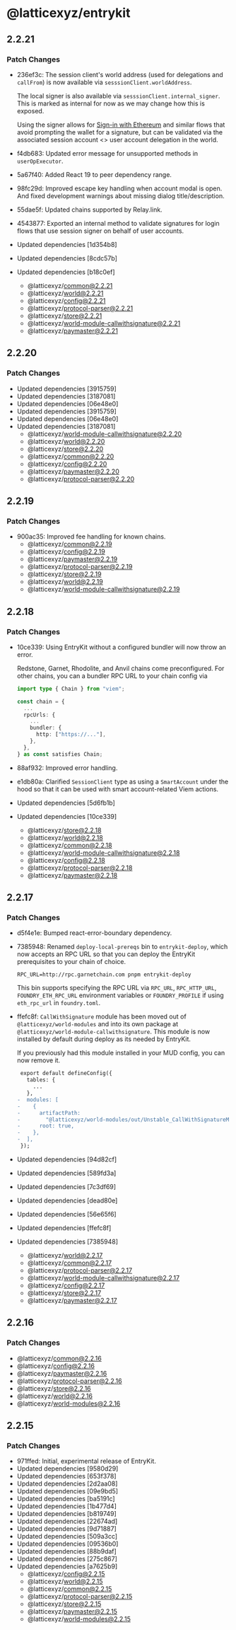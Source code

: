 # @latticexyz/entrykit

## 2.2.21

### Patch Changes

- 236ef3c: The session client's world address (used for delegations and `callFrom`) is now available via `sesssionClient.worldAddress`.

  The local signer is also available via `sesssionClient.internal_signer`. This is marked as internal for now as we may change how this is exposed.

  Using the signer allows for [Sign-in with Ethereum](https://eips.ethereum.org/EIPS/eip-4361) and similar flows that avoid prompting the wallet for a signature, but can be validated via the associated session account <> user account delegation in the world.

- f4db683: Updated error message for unsupported methods in `userOpExecutor`.
- 5a67f40: Added React 19 to peer dependency range.
- 98fc29d: Improved escape key handling when account modal is open. And fixed development warnings about missing dialog title/description.
- 55dae5f: Updated chains supported by Relay.link.
- 4543877: Exported an internal method to validate signatures for login flows that use session signer on behalf of user accounts.
- Updated dependencies [1d354b8]
- Updated dependencies [8cdc57b]
- Updated dependencies [b18c0ef]
  - @latticexyz/common@2.2.21
  - @latticexyz/world@2.2.21
  - @latticexyz/config@2.2.21
  - @latticexyz/protocol-parser@2.2.21
  - @latticexyz/store@2.2.21
  - @latticexyz/world-module-callwithsignature@2.2.21
  - @latticexyz/paymaster@2.2.21

## 2.2.20

### Patch Changes

- Updated dependencies [3915759]
- Updated dependencies [3187081]
- Updated dependencies [06e48e0]
- Updated dependencies [3915759]
- Updated dependencies [06e48e0]
- Updated dependencies [3187081]
  - @latticexyz/world-module-callwithsignature@2.2.20
  - @latticexyz/world@2.2.20
  - @latticexyz/store@2.2.20
  - @latticexyz/common@2.2.20
  - @latticexyz/config@2.2.20
  - @latticexyz/paymaster@2.2.20
  - @latticexyz/protocol-parser@2.2.20

## 2.2.19

### Patch Changes

- 900ac35: Improved fee handling for known chains.
  - @latticexyz/common@2.2.19
  - @latticexyz/config@2.2.19
  - @latticexyz/paymaster@2.2.19
  - @latticexyz/protocol-parser@2.2.19
  - @latticexyz/store@2.2.19
  - @latticexyz/world@2.2.19
  - @latticexyz/world-module-callwithsignature@2.2.19

## 2.2.18

### Patch Changes

- 10ce339: Using EntryKit without a configured bundler will now throw an error.

  Redstone, Garnet, Rhodolite, and Anvil chains come preconfigured. For other chains, you can a bundler RPC URL to your chain config via

  ```ts
  import type { Chain } from "viem";

  const chain = {
    ...
    rpcUrls: {
      ...
      bundler: {
        http: ["https://..."],
      },
    },
  } as const satisfies Chain;
  ```

- 88af932: Improved error handling.
- e1db80a: Clarified `SessionClient` type as using a `SmartAccount` under the hood so that it can be used with smart account-related Viem actions.
- Updated dependencies [5d6fb1b]
- Updated dependencies [10ce339]
  - @latticexyz/store@2.2.18
  - @latticexyz/world@2.2.18
  - @latticexyz/common@2.2.18
  - @latticexyz/world-module-callwithsignature@2.2.18
  - @latticexyz/config@2.2.18
  - @latticexyz/protocol-parser@2.2.18
  - @latticexyz/paymaster@2.2.18

## 2.2.17

### Patch Changes

- d5f4e1e: Bumped react-error-boundary dependency.
- 7385948: Renamed `deploy-local-prereqs` bin to `entrykit-deploy`, which now accepts an RPC URL so that you can deploy the EntryKit prerequisites to your chain of choice.

  ```
  RPC_URL=http://rpc.garnetchain.com pnpm entrykit-deploy
  ```

  This bin supports specifying the RPC URL via `RPC_URL`, `RPC_HTTP_URL`, `FOUNDRY_ETH_RPC_URL` environment variables or `FOUNDRY_PROFILE` if using `eth_rpc_url` in `foundry.toml`.

- ffefc8f: `CallWithSignature` module has been moved out of `@latticexyz/world-modules` and into its own package at `@latticexyz/world-module-callwithsignature`. This module is now installed by default during deploy as its needed by EntryKit.

  If you previously had this module installed in your MUD config, you can now remove it.

  ```diff
   export default defineConfig({
     tables: {
       ...
     },
  -  modules: [
  -    {
  -      artifactPath:
  -        "@latticexyz/world-modules/out/Unstable_CallWithSignatureModule.sol/Unstable_CallWithSignatureModule.json",
  -      root: true,
  -    },
  -  ],
   });
  ```

- Updated dependencies [94d82cf]
- Updated dependencies [589fd3a]
- Updated dependencies [7c3df69]
- Updated dependencies [dead80e]
- Updated dependencies [56e65f6]
- Updated dependencies [ffefc8f]
- Updated dependencies [7385948]
  - @latticexyz/world@2.2.17
  - @latticexyz/common@2.2.17
  - @latticexyz/protocol-parser@2.2.17
  - @latticexyz/world-module-callwithsignature@2.2.17
  - @latticexyz/config@2.2.17
  - @latticexyz/store@2.2.17
  - @latticexyz/paymaster@2.2.17

## 2.2.16

### Patch Changes

- @latticexyz/common@2.2.16
- @latticexyz/config@2.2.16
- @latticexyz/paymaster@2.2.16
- @latticexyz/protocol-parser@2.2.16
- @latticexyz/store@2.2.16
- @latticexyz/world@2.2.16
- @latticexyz/world-modules@2.2.16

## 2.2.15

### Patch Changes

- 971ffed: Initial, experimental release of EntryKit.
- Updated dependencies [9580d29]
- Updated dependencies [653f378]
- Updated dependencies [2d2aa08]
- Updated dependencies [09e9bd5]
- Updated dependencies [ba5191c]
- Updated dependencies [1b477d4]
- Updated dependencies [b819749]
- Updated dependencies [22674ad]
- Updated dependencies [9d71887]
- Updated dependencies [509a3cc]
- Updated dependencies [09536b0]
- Updated dependencies [88b9daf]
- Updated dependencies [275c867]
- Updated dependencies [a7625b9]
  - @latticexyz/config@2.2.15
  - @latticexyz/world@2.2.15
  - @latticexyz/common@2.2.15
  - @latticexyz/protocol-parser@2.2.15
  - @latticexyz/store@2.2.15
  - @latticexyz/paymaster@2.2.15
  - @latticexyz/world-modules@2.2.15
